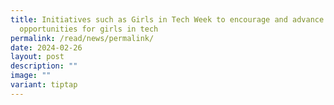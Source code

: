 ```yaml
---
title: Initiatives such as Girls in Tech Week to encourage and advance
  opportunities for girls in tech
permalink: /read/news/permalink/
date: 2024-02-26
layout: post
description: ""
image: ""
variant: tiptap
---
```

